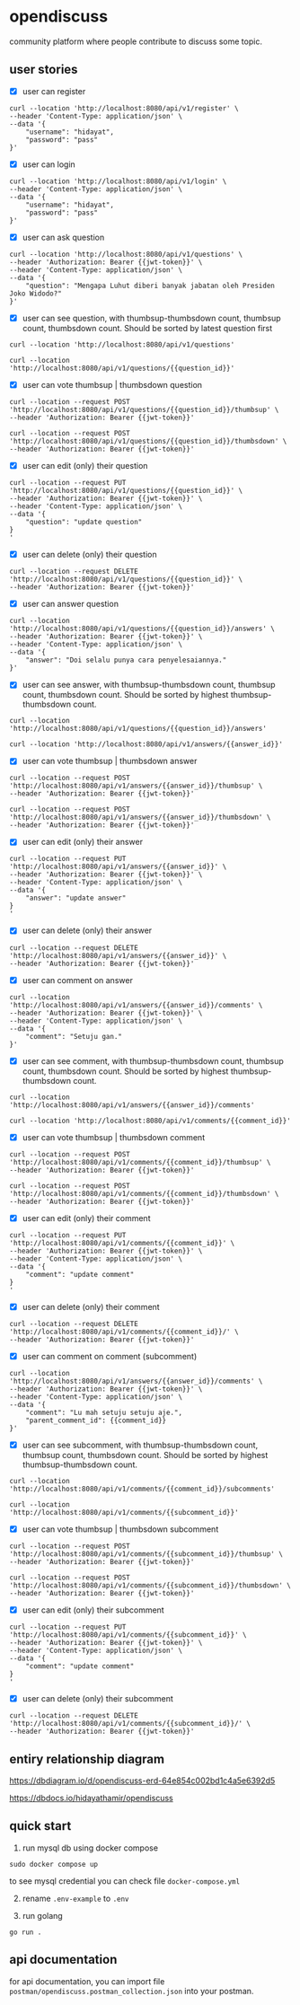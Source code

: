 # opendiscuss

community platform where people contribute to discuss some topic.

## user stories

- [x] user can register
```shell
curl --location 'http://localhost:8080/api/v1/register' \
--header 'Content-Type: application/json' \
--data '{
    "username": "hidayat",
    "password": "pass"
}'
```
- [x] user can login
```shell
curl --location 'http://localhost:8080/api/v1/login' \
--header 'Content-Type: application/json' \
--data '{
    "username": "hidayat",
    "password": "pass"
}'
```
- [x] user can ask question
```shell
curl --location 'http://localhost:8080/api/v1/questions' \
--header 'Authorization: Bearer {{jwt-token}}' \
--header 'Content-Type: application/json' \
--data '{
    "question": "Mengapa Luhut diberi banyak jabatan oleh Presiden Joko Widodo?"
}'
```
- [x] user can see question, with thumbsup-thumbsdown count, thumbsup count, thumbsdown count. Should be sorted by latest question first
```shell
curl --location 'http://localhost:8080/api/v1/questions'
```
```shell
curl --location 'http://localhost:8080/api/v1/questions/{{question_id}}'
```
- [x] user can vote thumbsup | thumbsdown question
```shell
curl --location --request POST 'http://localhost:8080/api/v1/questions/{{question_id}}/thumbsup' \
--header 'Authorization: Bearer {{jwt-token}}'
```
```shell
curl --location --request POST 'http://localhost:8080/api/v1/questions/{{question_id}}/thumbsdown' \
--header 'Authorization: Bearer {{jwt-token}}'
```
- [x] user can edit (only) their question
```shell
curl --location --request PUT 'http://localhost:8080/api/v1/questions/{{question_id}}' \
--header 'Authorization: Bearer {{jwt-token}}' \
--header 'Content-Type: application/json' \
--data '{
    "question": "update question"
}
'
```
- [x] user can delete (only) their question
```shell
curl --location --request DELETE 'http://localhost:8080/api/v1/questions/{{question_id}}' \
--header 'Authorization: Bearer {{jwt-token}}'
```
- [x] user can answer question
```shell
curl --location 'http://localhost:8080/api/v1/questions/{{question_id}}/answers' \
--header 'Authorization: Bearer {{jwt-token}}' \
--header 'Content-Type: application/json' \
--data '{
    "answer": "Doi selalu punya cara penyelesaiannya."
}'
```
- [x] user can see answer, with thumbsup-thumbsdown count, thumbsup count, thumbsdown count. Should be sorted by highest thumbsup-thumbsdown count.
```shell
curl --location 'http://localhost:8080/api/v1/questions/{{question_id}}/answers'
```
```shell
curl --location 'http://localhost:8080/api/v1/answers/{{answer_id}}'
```
- [x] user can vote thumbsup | thumbsdown answer
```shell
curl --location --request POST 'http://localhost:8080/api/v1/answers/{{answer_id}}/thumbsup' \
--header 'Authorization: Bearer {{jwt-token}}'
```
```shell
curl --location --request POST 'http://localhost:8080/api/v1/answers/{{answer_id}}/thumbsdown' \
--header 'Authorization: Bearer {{jwt-token}}'
```
- [x] user can edit (only) their answer
```shell
curl --location --request PUT 'http://localhost:8080/api/v1/answers/{{answer_id}}' \
--header 'Authorization: Bearer {{jwt-token}}' \
--header 'Content-Type: application/json' \
--data '{
    "answer": "update answer"
}
'
```
- [x] user can delete (only) their answer
```shell
curl --location --request DELETE 'http://localhost:8080/api/v1/answers/{{answer_id}}' \
--header 'Authorization: Bearer {{jwt-token}}'
```
- [x] user can comment on answer
```shell
curl --location 'http://localhost:8080/api/v1/answers/{{answer_id}}/comments' \
--header 'Authorization: Bearer {{jwt-token}}' \
--header 'Content-Type: application/json' \
--data '{
    "comment": "Setuju gan."
}'
```
- [x] user can see comment, with thumbsup-thumbsdown count, thumbsup count, thumbsdown count. Should be sorted by highest thumbsup-thumbsdown count.
```shell
curl --location 'http://localhost:8080/api/v1/answers/{{answer_id}}/comments'
```
```shell
curl --location 'http://localhost:8080/api/v1/comments/{{comment_id}}'
```
- [x] user can vote thumbsup | thumbsdown comment
```shell
curl --location --request POST 'http://localhost:8080/api/v1/comments/{{comment_id}}/thumbsup' \
--header 'Authorization: Bearer {{jwt-token}}'
```
```shell
curl --location --request POST 'http://localhost:8080/api/v1/comments/{{comment_id}}/thumbsdown' \
--header 'Authorization: Bearer {{jwt-token}}'
```
- [x] user can edit (only) their comment
```shell
curl --location --request PUT 'http://localhost:8080/api/v1/comments/{{comment_id}}' \
--header 'Authorization: Bearer {{jwt-token}}' \
--header 'Content-Type: application/json' \
--data '{
    "comment": "update comment"
}
'
```
- [x] user can delete (only) their comment
```shell
curl --location --request DELETE 'http://localhost:8080/api/v1/comments/{{comment_id}}/' \
--header 'Authorization: Bearer {{jwt-token}}'
```
- [x] user can comment on comment (subcomment)
```shell
curl --location 'http://localhost:8080/api/v1/answers/{{answer_id}}/comments' \
--header 'Authorization: Bearer {{jwt-token}}' \
--header 'Content-Type: application/json' \
--data '{
    "comment": "Lu mah setuju setuju aje.",
    "parent_comment_id": {{comment_id}}
}'
```
- [x] user can see subcomment, with thumbsup-thumbsdown count, thumbsup count, thumbsdown count. Should be sorted by highest thumbsup-thumbsdown count.
```shell
curl --location 'http://localhost:8080/api/v1/comments/{{comment_id}}/subcomments'
```
```shell
curl --location 'http://localhost:8080/api/v1/comments/{{subcomment_id}}'
```
- [x] user can vote thumbsup | thumbsdown subcomment
```shell
curl --location --request POST 'http://localhost:8080/api/v1/comments/{{subcomment_id}}/thumbsup' \
--header 'Authorization: Bearer {{jwt-token}}'
```
```shell
curl --location --request POST 'http://localhost:8080/api/v1/comments/{{subcomment_id}}/thumbsdown' \
--header 'Authorization: Bearer {{jwt-token}}'
```
- [x] user can edit (only) their subcomment
```shell
curl --location --request PUT 'http://localhost:8080/api/v1/comments/{{subcomment_id}}' \
--header 'Authorization: Bearer {{jwt-token}}' \
--header 'Content-Type: application/json' \
--data '{
    "comment": "update comment"
}
'
```
- [x] user can delete (only) their subcomment
```shell
curl --location --request DELETE 'http://localhost:8080/api/v1/comments/{{subcomment_id}}/' \
--header 'Authorization: Bearer {{jwt-token}}'
```

## entiry relationship diagram

https://dbdiagram.io/d/opendiscuss-erd-64e854c002bd1c4a5e6392d5

https://dbdocs.io/hidayathamir/opendiscuss

## quick start

1. run mysql db using docker compose

```
sudo docker compose up
```

to see mysql credential you can check file `docker-compose.yml`

2. rename `.env-example` to `.env`

3. run golang

```
go run .
```

## api documentation

for api documentation, you can import file `postman/opendiscuss.postman_collection.json` into your postman.
